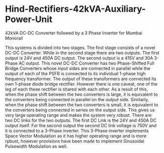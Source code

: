 # Hind-Rectifiers-42kVA-Auxiliary-Power-Unit
42kVA DC-DC Converter followed by a 3 Phase Inverter for Mumbai Monorail

This systems is divided into two stages. The first stage consists of a novel DC-DC Converter. 
While in the second stage there are two outputs.
The first output is 24V and 450A DC output. The second output is a 415V and 30A 3-Phase AC output.
This novel DC-DC Converter has two Phase-Shifted Full Bridge Converters whose input sides are connected in parallel while the output of each of the PSFB is connected to its individual 1-phase high frequency transformer.
The output of these transformers are connected its own 1-phase diode bridge rectifier.
However there is one caveat, one of the leg of each these rectifier is shared with each other.
As a result of this, when the phase shift between the two converters is large, it is equivalent to the converters being connected in parallel on the output side.
Similarly, when the phase shift between the two converters is small, it is equivalent to the converters being connected in series on the output side.
This gives us very large operating range and makes the system very robust.
There are two DC links for the two outputs.
The first DC Link is the 24V and 450A DC output itself.
For the second output the second DC link voltage is 750V and it is connected to a 3-Phase inverter.
This 3-Phase inverter implements Space Vector Modulation as it has higher operating range and is more rpbust, however provisions have been made to implement Sinusoidal Pulsewidth Modulation as well.

